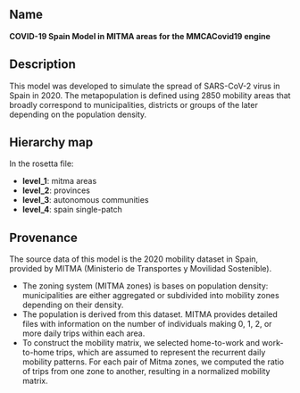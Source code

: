 ## Name

**COVID-19 Spain Model in MITMA areas for the MMCACovid19 engine**

## Description

This model was developed to simulate the spread of SARS-CoV-2 virus in Spain in 2020. The metapopulation is defined using 2850 mobility areas that broadly correspond to municipalities, districts or groups of the later depending on the population density.

## Hierarchy map

In the rosetta file:

- **level_1**: mitma areas  
- **level_2**: provinces  
- **level_3**: autonomous communities  
- **level_4**: spain single-patch  

## Provenance

The source data of this model is the 2020 mobility dataset in Spain, provided by MITMA (Ministerio de Transportes y Movilidad Sostenible).
- The zoning system (MITMA zones) is bases on population density: municipalities are either aggregated or subdivided into mobility zones depending on their density.
- The population is derived from this dataset. MITMA provides detailed files with information on the number of individuals making 0, 1, 2, or more daily trips within each area. 
- To construct the mobility matrix, we selected home-to-work and work-to-home trips, which are assumed to represent the recurrent daily mobility patterns. For each pair of Mitma zones, we computed the ratio of trips from one zone to another, resulting in a normalized mobility matrix.


